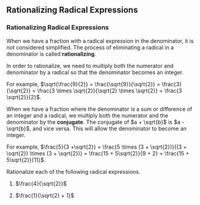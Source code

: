 Rationalizing Radical Expressions
-------

### Rationalizing Radical Expressions

When we have a fraction with a radical expression in the denominator, it is not considered simplified. The process of eliminating a radical in a denominator is called **rationalizing**. 

In order to rationalize, we need to multiply both the numerator and denominator by a radical so that the denominator becomes an integer.

For example, $\sqrt{\frac{9}{2}} = \frac{\sqrt{9}}{\sqrt{2}} = \frac{3}{\sqrt{2}} = \frac{3 \times \sqrt{2}}{\sqrt{2} \times \sqrt{2}} = \frac{3 \sqrt{2}}{2}$.

When we have a fraction where the denominator is a sum or difference of an integer and a radical, we multiply both the numerator and the denominator by the **conjugate**. The conjugate of $a + \sqrt{b}$ is $a - \sqrt{b}$, and vice versa. This will allow the denominator to become an integer.

For example, $\frac{5}{3 +\sqrt{2}} = \frac{5 \times (3 + \sqrt{2})}{(3 + \sqrt{2}) \times (3 + \sqrt{2})} = \frac{15 + 5\sqrt{2}}{9 + 2} = \frac{15 + 5\sqrt{2}}{11}$.


Rationalize each of the following radical expressions.

1. $\frac{4}{\sqrt{2}}$

2. $\frac{1}{\sqrt{2} + 1}$